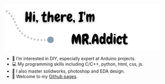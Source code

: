 ![Profile](Images/Profile.png)

- 👀 I’m interested in DIY, especially expert at Arduino projects.
- 💻 My programming skills including C/C++, python, html, css, js.
- 💖 I also master solidworks, photoshop and EDA design.
- 🎇 Welcome to my [Github pages](https://mr-addict.github.io/).

<!---
# My Github Status:
[![MR-Addict's GitHub stats](https://github-readme-stats.vercel.app/api?username=MR-Addict&hide=prs,contribs&show_icons=true&hide_title=true)](https://github.com/anuraghazra/github-readme-stats)

# Most Used Languages:
[![Top Langs](https://github-readme-stats.vercel.app/api/top-langs/?username=MR-Addict&hide_title=true)](https://github.com/anuraghazra/github-readme-stats)
--->

<!---
MR-Addict/MR-Addict is a ✨ special ✨ repository because its `README.md` (this file) appears on your GitHub profile.
You can click the Preview link to take a look at your changes.
--->
